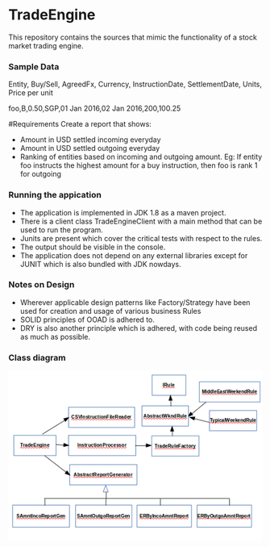 # TradeEngine
This repository contains the sources that mimic the functionality of a stock market trading engine.

### Sample Data
Entity, Buy/Sell, AgreedFx, Currency, InstructionDate, SettlementDate, Units, Price per unit

foo,B,0.50,SGP,01 Jan 2016,02 Jan 2016,200,100.25

#Requirements
Create a report that shows:
* Amount in USD settled incoming everyday
* Amount in USD settled outgoing everyday
* Ranking of entities based on incoming and outgoing amount. Eg: If entity foo instructs the highest amount for a buy instruction, then foo is rank 1 for outgoing

### Running the appication
* The application is implemented in JDK 1.8 as a maven project.
* There is a client class TradeEngineClient with a main method that can be used to run the program.
* Junits are present which cover the critical tests with respect to the rules.
* The output should be visible in the console.
* The application does not depend on any external libraries except for JUNIT which is also bundled with JDK nowdays.

### Notes on Design
* Wherever applicable design patterns like Factory/Strategy have been used for creation and usage of various business Rules
* SOLID principles of OOAD is adhered to.
* DRY is also another principle which is adhered, with code being reused as much as possible.

### Class diagram
![Alt text](ClassDiagramTradeEngine.png?raw=true "Class Diagram")
